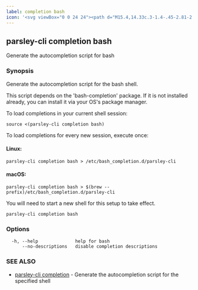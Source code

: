 ```yaml
---
label: completion bash
icon: '<svg viewBox="0 0 24 24"><path d="M15.4,14.33c.3-1.4-.45-2.81-2.39-3.13l.61-2.88c.87.21,1.17.7,1.19.73,0,0,0-.01,0-.01l1.62-1.04c-.04-.07-.25-.44-.76-.81-.46-.33-1.03-.54-1.67-.65l.08-.36c.1-.48-.21-.87-.69-.87s-.96.39-1.06.87l-.08.36c-2.08.32-3.42,1.73-3.72,3.13s.45,2.81,2.39,3.13l-.61,2.85c-.81-.25-1.25-.78-1.26-.79h0s-1.5,1.24-1.5,1.24c.04.05.84,1.05,2.37,1.34l-.08.37c-.1.48.21.87.69.87s.96-.39,1.06-.87l.08-.36c2.08-.32,3.42-1.73,3.72-3.13ZM10.28,9.67c.12-.55.65-1.12,1.6-1.35l-.58,2.71c-.84-.23-1.14-.81-1.02-1.35ZM12.06,15.68l.58-2.71c.32.09.58.23.76.42.24.25.33.59.26.94-.12.55-.65,1.12-1.6,1.35Z" /></svg>'
---
```

## parsley-cli completion bash

Generate the autocompletion script for bash

### Synopsis

Generate the autocompletion script for the bash shell.

This script depends on the 'bash-completion' package.
If it is not installed already, you can install it via your OS's package manager.

To load completions in your current shell session:

	source <(parsley-cli completion bash)

To load completions for every new session, execute once:

#### Linux:

	parsley-cli completion bash > /etc/bash_completion.d/parsley-cli

#### macOS:

	parsley-cli completion bash > $(brew --prefix)/etc/bash_completion.d/parsley-cli

You will need to start a new shell for this setup to take effect.


```
parsley-cli completion bash
```

### Options

```
  -h, --help              help for bash
      --no-descriptions   disable completion descriptions
```

### SEE ALSO

* [parsley-cli completion](./index.md)	 - Generate the autocompletion script for the specified shell
